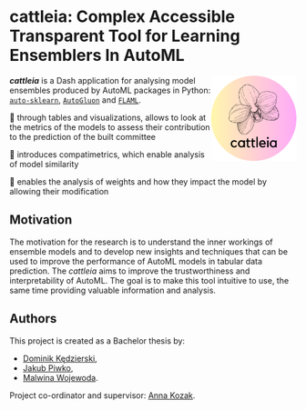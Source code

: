 # cattleia: Complex Accessible Transparent Tool for Learning Ensemblers In AutoML

<img src="misc/logo.png" align="right" width="150"/>

***cattleia*** is a Dash application for analysing model ensembles produced by AutoML packages in Python: [`auto-sklearn`](https://github.com/automl/auto-sklearn), [`AutoGluon`](https://github.com/autogluon/autogluon) and [`FLAML`](https://github.com/microsoft/FLAML). 

:cherry_blossom: through tables and visualizations, allows to look at the metrics of the models to assess their contribution to the prediction of the built committee

:cherry_blossom: introduces compatimetrics, which enable analysis of model similarity

:cherry_blossom: enables the analysis of weights and how they impact the model by allowing their modification

## Motivation
The motivation for the research is to understand the inner workings of ensemble models and to develop new insights and techniques that can be used to improve the performance of AutoML models in tabular data prediction. The *cattleia* aims to improve the trustworthiness and interpretability of AutoML. The goal is to make this tool intuitive to use, the same time providing valuable information and analysis. 

## Authors
This project is created as a Bachelor thesis by:
- [Dominik Kędzierski](https://github.com/D3TR0),
- [Jakub Piwko](https://github.com/jakub-piw), 
- [Malwina Wojewoda](https://github.com/malwina0).
 
Project co-ordinator and supervisor: [Anna Kozak](https://github.com/kozaka93).
